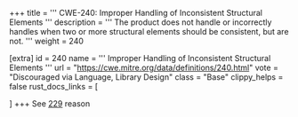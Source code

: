 +++
title = '''
CWE-240: Improper Handling of Inconsistent Structural Elements
'''
description	= '''
The product does not handle or incorrectly handles when two or more structural elements should be consistent, but are not.
'''
weight = 240

[extra]
id = 240
name = '''
Improper Handling of Inconsistent Structural Elements
'''
url = "https://cwe.mitre.org/data/definitions/240.html"
vote = "Discouraged via Language, Library Design"
class = "Base"
clippy_helps = false
rust_docs_links = [

]
+++
See [229](/rust-are-we-secure-yet/cwes/cwe-229) reason
